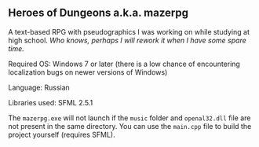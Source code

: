 ## Heroes of Dungeons a.k.a. mazerpg
A text-based RPG with pseudographics I was working on while studying at high school. *Who knows, perhaps I will rework it when I have some spare time.*

Required OS: Windows 7 or later (there is a low chance of encountering localization bugs on newer versions of Windows)

Language: Russian

Libraries used: SFML 2.5.1

The `mazerpg.exe` will not launch if the `music` folder and `openal32.dll` file are not present in the same directory. You can use the `main.cpp` file to build the project yourself (requires SFML).
